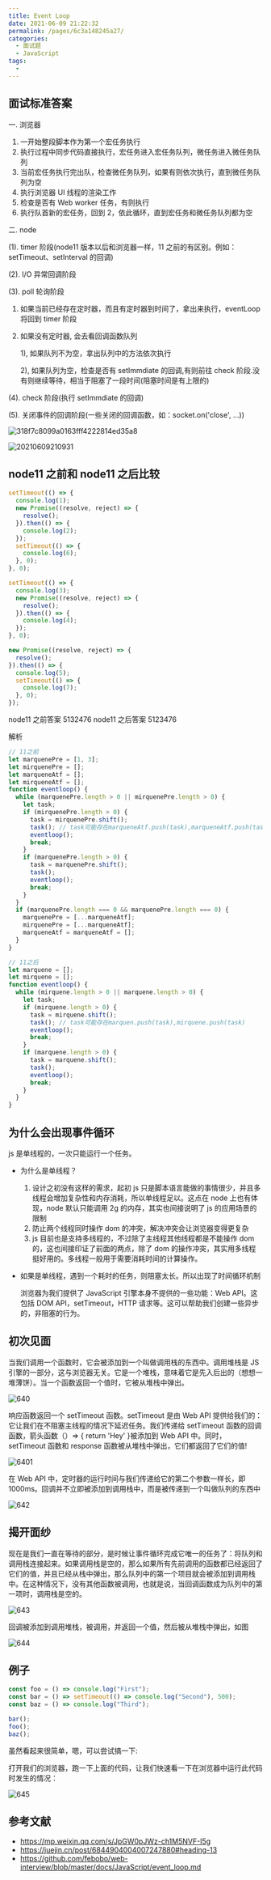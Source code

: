 ```yaml
---
title: Event Loop
date: 2021-06-09 21:22:32
permalink: /pages/6c3a148245a27/
categories:
  - 面试题
  - JavaScript
tags:
  -
---
```


## 面试标准答案

一. 浏览器

1. 一开始整段脚本作为第一个宏任务执行
2. 执行过程中同步代码直接执行，宏任务进入宏任务队列，微任务进入微任务队列
3. 当前宏任务执行完出队，检查微任务队列，如果有则依次执行，直到微任务队列为空
4. 执行浏览器 UI 线程的渲染工作
5. 检查是否有 Web worker 任务，有则执行
6. 执行队首新的宏任务，回到 2，依此循环，直到宏任务和微任务队列都为空

二. node

(1). timer 阶段(node11 版本以后和浏览器一样，11 之前的有区别。例如：setTimeout、setInterval 的回调)

(2). I/O 异常回调阶段

(3). poll 轮询阶段

1. 如果当前已经存在定时器，而且有定时器到时间了，拿出来执行，eventLoop 将回到 timer 阶段

2. 如果没有定时器, 会去看回调函数队列

   1), 如果队列不为空，拿出队列中的方法依次执行

   2), 如果队列为空，检查是否有 setImmdiate 的回调,有则前往 check 阶段.没有则继续等待，相当于阻塞了一段时间(阻塞时间是有上限的)

(4). check 阶段(执行 setImmdiate 的回调)

(5). 关闭事件的回调阶段(一些关闭的回调函数，如：socket.on('close', ...))

![318f7c8099a0163fff4222814ed35a8](https://cdn.jsdelivr.net/gh/wu529778790/image/blog/318f7c8099a0163fff4222814ed35a8.jpg)

![20210609210931](https://cdn.jsdelivr.net/gh/wu529778790/image/blog/20210609210931.png)

<!-- more -->

## node11 之前和 node11 之后比较

```js
setTimeout(() => {
  console.log(1);
  new Promise((resolve, reject) => {
    resolve();
  }).then(() => {
    console.log(2);
  });
  setTimeout(() => {
    console.log(6);
  }, 0);
}, 0);

setTimeout(() => {
  console.log(3);
  new Promise((resolve, reject) => {
    resolve();
  }).then(() => {
    console.log(4);
  });
}, 0);

new Promise((resolve, reject) => {
  resolve();
}).then(() => {
  console.log(5);
  setTimeout(() => {
    console.log(7);
  }, 0);
});
```

node11 之前答案 5132476
node11 之后答案 5123476

解析

```js
// 11之前
let marquenePre = [1, 3];
let mirquenePre = [];
let marqueneAtf = [];
let mirqueneAtf = [];
function eventloop() {
  while (marquenePre.length > 0 || mirquenePre.length > 0) {
    let task;
    if (mirquenePre.length > 0) {
      task = mirquenePre.shift();
      task(); // task可能存在marqueneAtf.push(task),marqueneAtf.push(task)
      eventloop();
      break;
    }
    if (marquenePre.length > 0) {
      task = marquenePre.shift();
      task();
      eventloop();
      break;
    }
  }
  if (marquenePre.length === 0 && marquenePre.length === 0) {
    marquenePre = [...marqueneAtf];
    mirquenePre = [...marqueneAtf];
    marqueneAtf = marqueneAtf = [];
  }
}

// 11之后
let marquene = [];
let mirquene = [];
function eventloop() {
  while (mirquene.length > 0 || marquene.length > 0) {
    let task;
    if (mirquene.length > 0) {
      task = mirquene.shift();
      task(); // task可能存在marquen.push(task),mirquene.push(task)
      eventloop();
      break;
    }
    if (marquene.length > 0) {
      task = marquene.shift();
      task();
      eventloop();
      break;
    }
  }
}
```

## 为什么会出现事件循环

js 是单线程的，一次只能运行一个任务。

- 为什么是单线程？

  1. 设计之初没有这样的需求，起初 js 只是脚本语言能做的事情很少，并且多线程会增加复杂性和内存消耗，所以单线程足以。这点在 node 上也有体现，node 默认只能调用 2g 的内存，其实也间接说明了 js 的应用场景的限制
  2. 防止两个线程同时操作 dom 的冲突，解决冲突会让浏览器变得更复杂
  3. js 目前也是支持多线程的，不过除了主线程其他线程都是不能操作 dom 的，这也间接印证了前面的两点，除了 dom 的操作冲突，其实用多线程挺好用的。多线程一般用于需要消耗时间的计算操作。

- 如果是单线程，遇到一个耗时的任务，则阻塞太长。所以出现了时间循环机制

  浏览器为我们提供了 JavaScript 引擎本身不提供的一些功能：Web API。这包括 DOM API，setTimeout，HTTP 请求等。这可以帮助我们创建一些异步的，非阻塞的行为。

## 初次见面

当我们调用一个函数时，它会被添加到一个叫做调用栈的东西中。调用堆栈是 JS 引擎的一部分，这与浏览器无关。它是一个堆栈，意味着它是先入后出的（想想一堆薄饼）。当一个函数返回一个值时，它被从堆栈中弹出。

![640](https://cdn.jsdelivr.net/gh/wu529778790/image/blog/640.gif)

响应函数返回一个 setTimeout 函数。setTimeout 是由 Web API 提供给我们的：它让我们在不阻塞主线程的情况下延迟任务。我们传递给 setTimeout 函数的回调函数，箭头函数（）=> { return 'Hey' }被添加到 Web API 中。同时，setTimeout 函数和 response 函数被从堆栈中弹出，它们都返回了它们的值!

![6401](https://cdn.jsdelivr.net/gh/wu529778790/image/blog/6401.gif)

在 Web API 中，定时器的运行时间与我们传递给它的第二个参数一样长，即 1000ms。回调并不立即被添加到调用栈中，而是被传递到一个叫做队列的东西中

![642](https://cdn.jsdelivr.net/gh/wu529778790/image/blog/642.gif)

## 揭开面纱

现在是我们一直在等待的部分，是时候让事件循环完成它唯一的任务了：将队列和调用栈连接起来。如果调用栈是空的，那么如果所有先前调用的函数都已经返回了它们的值，并且已经从栈中弹出，那么队列中的第一个项目就会被添加到调用栈中。在这种情况下，没有其他函数被调用，也就是说，当回调函数成为队列中的第一项时，调用栈是空的。

![643](https://cdn.jsdelivr.net/gh/wu529778790/image/blog/643.gif)

回调被添加到调用堆栈，被调用，并返回一个值，然后被从堆栈中弹出，如图

![644](https://cdn.jsdelivr.net/gh/wu529778790/image/blog/644.gif)

## 例子

```js
const foo = () => console.log("First");
const bar = () => setTimeout(() => console.log("Second"), 500);
const baz = () => console.log("Third");

bar();
foo();
baz();
```

虽然看起来很简单，嗯，可以尝试搞一下:

打开我们的浏览器，跑一下上面的代码，让我们快速看一下在浏览器中运行此代码时发生的情况：

![645](https://cdn.jsdelivr.net/gh/wu529778790/image/blog/645.gif)

## 参考文献

- <https://mp.weixin.qq.com/s/JpGW0pJWz-ch1M5NVF-I5g>
- <https://juejin.cn/post/6844904004007247880#heading-13>
- <https://github.com/febobo/web-interview/blob/master/docs/JavaScript/event_loop.md>
